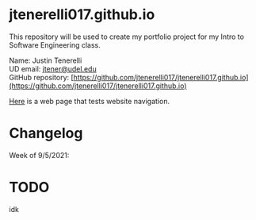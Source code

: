 # jtenerelli017.github.io
This repository will be used to create my portfolio project for my Intro to Software Engineering class.

Name: Justin Tenerelli  
UD email: jtener@udel.edu  
GitHub repository: [https://github.com/jtenerelli017/jtenerelli017.github.io](https://github.com/jtenerelli017/jtenerelli017.github.io)

[Here](https://github.com/jtenerelli017/jtenerelli017.github.io/test.html) is a web page that tests website navigation.

# Changelog
Week of 9/5/2021:

# TODO
idk